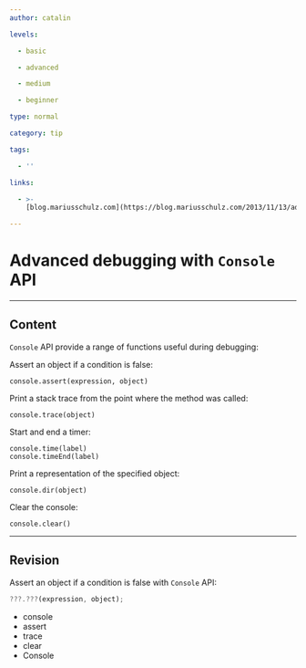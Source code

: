 ```yaml
---
author: catalin

levels:

  - basic

  - advanced

  - medium

  - beginner

type: normal

category: tip

tags:

  - ''

links:

  - >-
    [blog.mariusschulz.com](https://blog.mariusschulz.com/2013/11/13/advanced-javascript-debugging-with-consoletable){website}

---
```

# Advanced debugging with `Console` API

---
## Content

`Console` API provide a range of functions useful during debugging:

Assert an object if a condition is false:
```
console.assert(expression, object)
```
Print a stack trace from the point where the method was called:

```
console.trace(object)
```

Start and end a timer:
```
console.time(label)
console.timeEnd(label)
```

Print a representation of the specified object:

```
console.dir(object)
```
Clear the console:
```
console.clear()
```

---
## Revision

Assert an object if a condition is false with `Console` API:
```javascript
???.???(expression, object);
```
* console
* assert
* trace
* clear
* Console